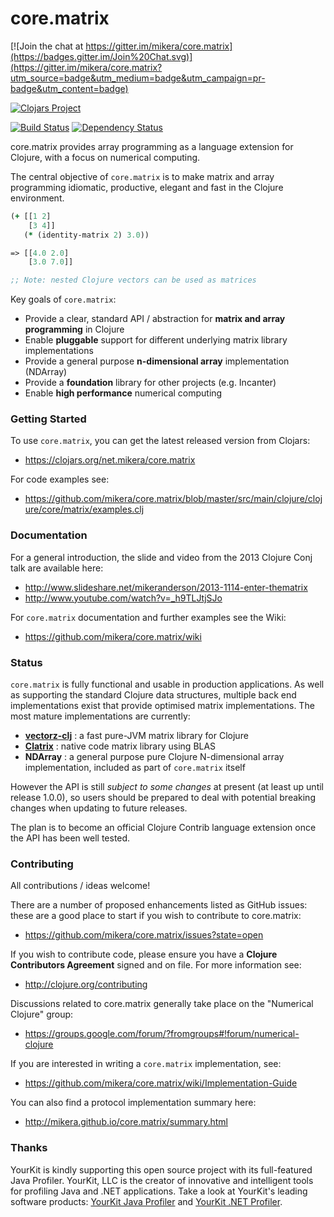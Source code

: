 core.matrix
===========

[![Join the chat at https://gitter.im/mikera/core.matrix](https://badges.gitter.im/Join%20Chat.svg)](https://gitter.im/mikera/core.matrix?utm_source=badge&utm_medium=badge&utm_campaign=pr-badge&utm_content=badge)

[![Clojars Project](http://clojars.org/net.mikera/core.matrix/latest-version.svg)](http://clojars.org/net.mikera/core.matrix)

[![Build Status](https://travis-ci.org/mikera/core.matrix.png?branch=master)](https://travis-ci.org/mikera/core.matrix) [![Dependency Status](https://www.versioneye.com/user/projects/54deecf4271c9379ed000042/badge.svg?style=flat)](https://www.versioneye.com/user/projects/54deecf4271c9379ed000042)

core.matrix provides array programming as a language extension for Clojure, with a focus on numerical computing.

The central objective of `core.matrix` is to make matrix and array programming
idiomatic, productive, elegant and fast in the Clojure environment.

```clojure
(+ [[1 2]
    [3 4]]
   (* (identity-matrix 2) 3.0))

=> [[4.0 2.0]
    [3.0 7.0]]

;; Note: nested Clojure vectors can be used as matrices
```

Key goals of `core.matrix`:

 - Provide a clear, standard API / abstraction for **matrix and array programming** in Clojure
 - Enable **pluggable** support for different underlying matrix library implementations
 - Provide a general purpose **n-dimensional array** implementation (NDArray)
 - Provide a **foundation** library for other projects (e.g. Incanter)
 - Enable **high performance** numerical computing

### Getting Started

To use `core.matrix`, you can get the latest released version from Clojars:

 - https://clojars.org/net.mikera/core.matrix

For code examples see:

 - https://github.com/mikera/core.matrix/blob/master/src/main/clojure/clojure/core/matrix/examples.clj

### Documentation

For a general introduction, the slide and video from the 2013 Clojure Conj talk are available here:

 - http://www.slideshare.net/mikeranderson/2013-1114-enter-thematrix
 - http://www.youtube.com/watch?v=_h9TLJtjSJo

For `core.matrix` documentation and further examples see the Wiki:

 - https://github.com/mikera/core.matrix/wiki

### Status

`core.matrix` is fully functional and usable in production applications. As well as supporting
the standard Clojure data structures, multiple back end implementations exist that provide optimised
matrix implementations. The most mature implementations are currently:

 - [**vectorz-clj**](https://github.com/mikera/vectorz-clj) : a fast pure-JVM matrix library for Clojure
 - [**Clatrix**](https://github.com/tel/clatrix) : native code matrix library using BLAS
 - **NDArray** : a general purpose pure Clojure N-dimensional array implementation, included as part of `core.matrix` itself

However the API is still *subject to some changes* at present (at least up until release 1.0.0),
so users should be prepared to deal with potential breaking changes when updating to future releases.

The plan is to become an official Clojure Contrib language extension once the API has been well tested.



### Contributing

All contributions / ideas welcome!

There are a number of proposed enhancements listed as GitHub issues: these are a good place to start if you wish to contribute
to core.matrix:

 - https://github.com/mikera/core.matrix/issues?state=open

If you wish to contribute code, please ensure you have a **Clojure Contributors Agreement** signed and on file. For more information see:

 - http://clojure.org/contributing

Discussions related to core.matrix generally take place on the "Numerical Clojure" group:

 - https://groups.google.com/forum/?fromgroups#!forum/numerical-clojure

If you are interested in writing a `core.matrix` implementation, see:

 - https://github.com/mikera/core.matrix/wiki/Implementation-Guide

You can also find a protocol implementation summary here:

 - http://mikera.github.io/core.matrix/summary.html

### Thanks

YourKit is kindly supporting this open source project with its full-featured Java Profiler.
YourKit, LLC is the creator of innovative and intelligent tools for profiling
Java and .NET applications. Take a look at YourKit's leading software products:
<a href="http://www.yourkit.com/java/profiler/index.jsp">YourKit Java Profiler</a> and
<a href="http://www.yourkit.com/.net/profiler/index.jsp">YourKit .NET Profiler</a>.
